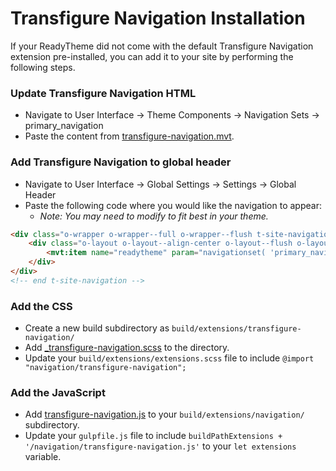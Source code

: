 # Transfigure Navigation Installation

If your ReadyTheme did not come with the default Transfigure Navigation extension pre-installed, you can add it to your site by performing the following steps.

### Update Transfigure Navigation HTML
- Navigate to User Interface -> Theme Components -> Navigation Sets -> primary_navigation
- Paste the content from [transfigure-navigation.mvt](transfigure-navigation.mvt).


### Add Transfigure Navigation to global header
- Navigate to User Interface -> Global Settings -> Settings -> Global Header
- Paste the following code where you would like the navigation to appear:
    - _Note: You may need to modify to fit best in your theme._

```html
<div class="o-wrapper o-wrapper--full o-wrapper--flush t-site-navigation &mvte:global:checkout_hidden;">
	<div class="o-layout o-layout--align-center o-layout--flush o-layout--justify-center t-site-navigation__wrap">
		<mvt:item name="readytheme" param="navigationset( 'primary_navigation' )" />
	</div>
</div>
<!-- end t-site-navigation -->

```


### Add the CSS
- Create a new build subdirectory as `build/extensions/transfigure-navigation/`
- Add [_transfigure-navigation.scss](_transfigure-navigation.scss) to the directory.
- Update your `build/extensions/extensions.scss` file to include `@import "navigation/transfigure-navigation";`


### Add the JavaScript
- Add [transfigure-navigation.js](transfigure-navigation.js) to your `build/extensions/navigation/` subdirectory.
- Update your `gulpfile.js` file to include `buildPathExtensions + '/navigation/transfigure-navigation.js'` to your `let extensions` variable.
